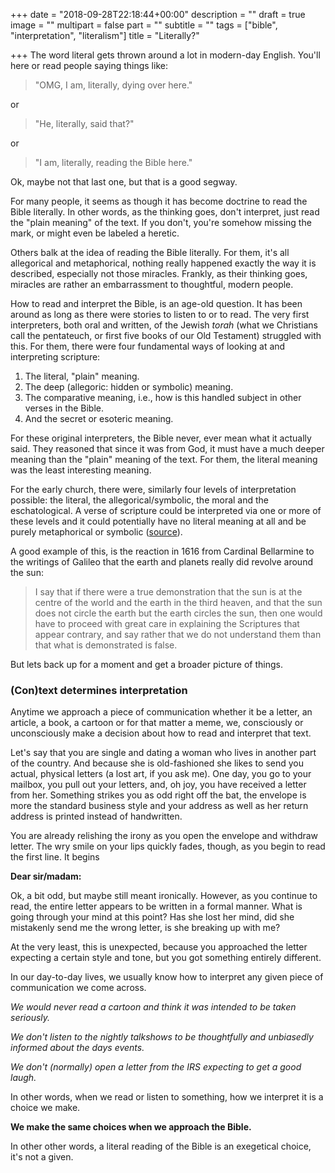 +++
date = "2018-09-28T22:18:44+00:00"
description = ""
draft = true
image = ""
multipart = false
part = ""
subtitle = ""
tags = ["bible", "interpretation", "literalism"]
title = "Literally?"

+++
The word literal gets thrown around a lot in modern-day English. You'll here or read people saying things like:

> "OMG, I am, literally, dying over here."

or

> "He, literally, said that?"

or

> "I am, literally, reading the Bible here."

Ok, maybe not that last one, but that is a good segway.

For many people, it seems as though it has become doctrine to read the Bible literally. In other words, as the thinking goes, don't interpret, just read the "plain meaning" of the text. If you don't, you're somehow missing the mark, or might even be labeled a heretic.

Others balk at the idea of reading the Bible literally. For them, it's all allegorical and metaphorical, nothing really happened exactly the way it is described, especially not those miracles. Frankly, as their thinking goes, miracles are rather an embarrassment to thoughtful, modern people.

How to read and interpret the Bible, is an age-old question. It has been around as long as there were stories to listen to or to read. The very first interpreters, both oral and written, of the Jewish _torah_ (what we Christians call the pentateuch, or first five books of our Old Testament) struggled with this. For them, there were four fundamental ways of looking at and interpreting scripture:

1. The literal, "plain" meaning.
2. The deep (allegoric: hidden or symbolic) meaning.
3. The comparative meaning, i.e., how is this handled subject in other verses in the Bible.
4. And the secret or esoteric meaning.

For these original interpreters, the Bible never, ever mean what it actually said. They reasoned that since it was from God, it must have a much deeper meaning than the "plain" meaning of the text. For them, the literal meaning was the least interesting meaning.

For the early church, there were, similarly four levels of interpretation possible: the literal, the allegorical/symbolic, the moral and the eschatological. A verse of scripture could be interpreted via one or more of these levels and it could potentially have no literal meaning at all and be purely metaphorical or symbolic ([source](https://www.quora.com/Why-was-the-Catholic-Church-so-opposed-to-heliocentrism-for-example-in-the-Renaissance-Why-did-they-not-simply-claim-that-God-lived-in-the-Sun-so-we-go-around-Him)).

A good example of this, is the reaction in 1616 from Cardinal Bellarmine to the writings of Galileo that the earth and planets really did revolve around the sun:

> I say that if there were a true demonstration that the sun is at the centre of the world and the earth in the third heaven, and that the sun does not circle the earth but the earth circles the sun, then one would have to proceed with great care in explaining the Scriptures that appear contrary, and say rather that we do not understand them than that what is demonstrated is false.

But lets back up for a moment and get a broader picture of things.

### (Con)text determines interpretation

Anytime we approach a piece of communication whether it be a letter, an article, a book, a cartoon or for that matter a meme, we, consciously or unconsciously make a decision about how to read and interpret that text.

Let's say that you are single and dating a woman who lives in another part of the country. And because she is old-fashioned she likes to send you actual, physical letters (a lost art, if you ask me). One day, you go to your mailbox, you pull out your letters, and, oh joy, you have received a letter from her. Something strikes you as odd right off the bat, the envelope is more the standard business style and your address as well as her return address is printed instead of handwritten.

You are already relishing the irony as you open the envelope and withdraw letter. The wry smile on your lips quickly fades, though, as you begin to read the first line. It begins

**Dear sir/madam:**

Ok, a bit odd, but maybe still meant ironically. However, as you continue to read, the entire letter appears to be written in a formal manner. What is going through your mind at this point? Has she lost her mind, did she mistakenly send me the wrong letter, is she breaking up with me?

At the very least, this is unexpected, because you approached the letter expecting a certain style and tone, but you got something entirely different.

In our day-to-day lives, we usually know how to interpret any given piece of communication we come across.

_We would never read a cartoon and think it was intended to be taken seriously._

_We don't listen to the nightly talkshows to be thoughtfully and unbiasedly informed about the days events._

_We don't (normally) open a letter from the IRS expecting to get a good laugh._

In other words, when we read or listen to something, how we interpret it is a choice we make.

**We make the same choices when we approach the Bible.**

In other other words, a literal reading of the Bible is an exegetical choice, it's not a given.
